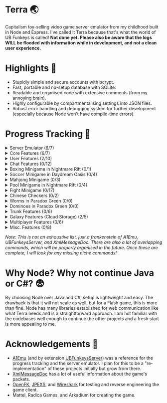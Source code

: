 # Terra 🌏
Capitalism toy-selling video game server emulator from my childhood built in Node and Express. I've called it Terra because that's what the world of UB Funkeys is called! **Not done yet. Please also be aware that the logs WILL be flooded with information while in development, and not a clean user experience.**

# Highlights 🌈
- Stupidly simple and secure accounts with bcrypt.
- Fast, portable and no-setup database with SQLite.
- Readable and organised code with extensive comments (from my annoying brain).
- Highly configurable by compartmentalising settings into JSON files.
- Robust error handling and debugging system for further development (especially because Node won't have compile-time errors).

# Progress Tracking 📌

<!-- Details List -->
<details>
<summary>Server Emulator (6/7)</summary>

- [x] Database
- [x] Environment (config, cache, user data)
- [x] TCP Server
- [x] HTTP Server
- [x] Packet Formatting
- [x] Active Connection Manager
- [ ] Better Error Handling

</details>

<!-- Core Features -->
<details>
<summary>Core Features (6/7)</summary>

- [x] Guest Login
- [x] Host Details
- [x] Server Details
- [x] Account Creation
- [x] Account Login
- [ ] Another Login
- [x] Heartbeat

</details>

<!-- User Features -->
<details>
<summary>User Features (2/10)</summary>

- [ ] Friend List
- [x] Chat Status
- [x] Phone Status
- [ ] Add Friend
- [ ] Accept Friend
- [ ] Delete Friend
- [ ] Send DM
- [ ] Delete DM
- [ ] Send Invite
- [ ] Respond to Invite

</details>

<!-- Chat Features -->
<details>
<summary>Chat Features (0/12)</summary>

- [ ] Create Room
- [ ] Change Properties
- [ ] Item Activation
- [ ] Join Room
- [ ] Kick Out
- [ ] Chat Message
- [ ] Player Move
- [ ] Open Door
- [ ] Put Item
- [ ] Player Location
- [ ] Remove Item
- [ ] Send Event

</details>

<!-- Boxing Minigame -->
<details>
<summary>Boxing Minigame in Nightmare Rift (0/1)</summary>

- [ ] Boxing Action

</details>

<!-- Soccer Minigame -->
<details>
<summary>Soccer Minigame in Daydream Oasis (0/4)</summary>

- [ ] Ball Save
- [ ] Character Chosen
- [ ] Send Moving
- [ ] Strike Parameter

</details>

<!-- Mahjong Minigame -->
<details>
<summary>Mahjong Minigame (0/3)</summary>

- [ ] Freeze Game
- [ ] Remove Tile Pair
- [ ] Reset Tiles

</details>

<!-- Pool Minigame -->
<details>
<summary>Pool Minigame in Nightmare Rift (0/4)</summary>

- [ ] Release Cue
- [ ] Motion End
- [ ] Roll Update
- [ ] Partner Hit

</details>

<!-- Fight Minigame -->
<details>
<summary>Fight Minigame (0/17)</summary>

- [ ] Block
- [ ] Extended Punch
- [ ] Headbutt
- [ ] Health Reduction
- [ ] Hit
- [ ] Jump Kick
- [ ] Jump
- [ ] Kick
- [ ] Move
- [ ] Ping
- [ ] Punch
- [ ] RTT
- [ ] Special Action
- [ ] Score
- [ ] Soft Reconciliation
- [ ] Stop
- [ ] Unblock

</details>

<!-- Chinese Checkers -->
<details>
<summary>Chinese Checkers (0/2)</summary>

- [ ] Movement
- [ ] Turn Notification

</details>

<!-- Worms in Paradox Green -->
<details>
<summary>Worms in Paradox Green (0/0)</summary>

- Nothing Yet

</details>

<!-- Dominoes in Paradox Green -->
<details>
<summary>Dominoes in Paradox Green (0/0)</summary>

- Nothing Yet

</details>

<!-- Trunk Features -->
<details>
<summary>Trunk Features (0/6)</summary>

- [ ] Get Assets
- [ ] Balance
- [ ] Product List
- [ ] User Transactions
- [ ] Buy Product (various subcommands)
- [ ] Send Asset

</details>

<!-- Galaxy Features -->
<details>
<summary>Galaxy Features (Cloud Storage) (2/5)</summary>

- [x] Profile Save Version
- [x] Statistics Request
- [ ] Save Profile
- [ ] Load Profile
- [ ] Leaderboards

</details>

<!-- Galaxy Features -->
<details>
<summary>Multiplayer Features (0/6)</summary>

- [ ] Leave Game
- [ ] Ready Up
- [ ] Message Opponent
- [ ] Play Again
- [ ] Chat Message
- [ ] Draw (yes/no subcommands)

</details>

<!-- Misc Features -->
<details>
<summary>Misc. Features (0/8)</summary>

- [ ] Clean Up Code (ex. when done, remove debugging features)
- [ ] Figure Out More Response Codes
- [ ] Documentation
- [ ] Safety Filter (ex. account name)
- [ ] Conflicting Command Handling (based on context)
- [ ] Web Panel for Admins
- [ ] EULA Check
- [ ] Clean up inactive users regularly
- [ ] Convert to Typescript? ~~Hehehe.. Maybe one day..~~

</details>

*Note: This is not an exhaustive list, just a frankenstein of A1Emu, UBFunkeysServer, and XmlMessageDoc. There are also a lot of overlapping commands, which will be properly organised in the future. Once these are complete, I will look for any missing niche commands!*

# Why Node? Why not continue Java or C#? 😨
By choosing Node over Java and C#, setup is lightweight and easy. The drawback is that it will not scale as well, but for a Flash game, this is more than fine. Node has many libraries established for web communication like what Terra needs and is a straightforward approach. I am not familiar with the codebases well enough to continue the other projects and a fresh start is more appealing to me.

# Acknowledgements 🥰
- [A1Emu](https://github.com/GittyMac/A1Emu) (and by extension [UBFunkeysServer](https://github.com/Leahnaya/UBFunkeysServer)) was a reference for the progress tracking and the server emulator. I plan for this to be a "re-implementation" of these projects initially but grow from there.
- [XmlMessageDoc](https://github.com/bluisblu/XmlMessageDoc) has a lot of useful information about the game's packets.
- [OpenFK](https://github.com/GittyMac/OpenFK/), [JPEXS](https://github.com/jindrapetrik/jpexs-decompiler), and [Wireshark](https://github.com/wireshark/wireshark) for testing and reverse engineering the game client.
- Mattel, Radica Games, and Arkadium for creating the game.
